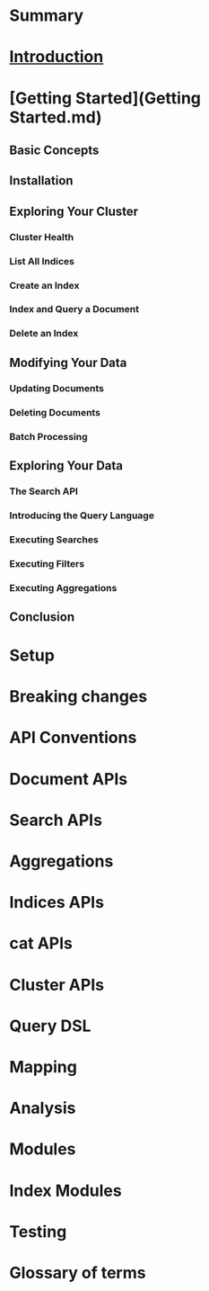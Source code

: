 # Summary

# [Introduction](README.md)
# [Getting Started](Getting Started.md)
## Basic Concepts
## Installation
## Exploring Your Cluster
### Cluster Health
### List All Indices
### Create an Index
### Index and Query a Document
### Delete an Index
## Modifying Your Data
### Updating Documents
### Deleting Documents
### Batch Processing
## Exploring Your Data
### The Search API
### Introducing the Query Language
### Executing Searches
### Executing Filters
### Executing Aggregations
## Conclusion
# Setup
# Breaking changes
# API Conventions
# Document APIs
# Search APIs
# Aggregations
# Indices APIs
# cat APIs
# Cluster APIs
# Query DSL
# Mapping
# Analysis
# Modules
# Index Modules
# Testing
# Glossary of terms

